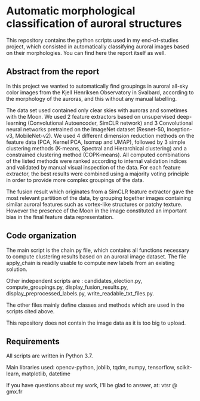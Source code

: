 # Automatic morphological classification of auroral structures

This repository contains the python scripts used in my end-of-studies project, which consisted in automatically classifying auroral images based on their morphologies. You can find here the report itself as well. 

## Abstract from the report

In this project we wanted to automatically find groupings in auroral all-sky color images from the Kjell Henriksen Observatory in Svalbard, according to the morphology of the auroras, and this without any manual labelling.  

The data set used contained only clear skies with auroras and sometimes with the Moon. We used 2 feature extractors based on unsupervised deep-learning (Convolutional Autoencoder, SimCLR network) and 3 Convolutional neural networks pretrained on the ImageNet dataset (Resnet-50, Inception-v3, MobileNet-v2). We used 4 different dimension reduction methods on the feature data (PCA, Kernel PCA, Isomap and UMAP), followed by 3 simple clustering methods (K-means, Spectral and Hierarchical clustering) and a constrained clustering method (COPK-means).  All computed combinations of the listed methods were ranked according to internal validation indices and validated by manual visual inspection of the data. For each feature extractor, the best results were combined using a majority voting principle in order to provide more complex groupings of the data.  

The fusion result which originates from a SimCLR feature extractor gave the most relevant partition of the data, by grouping together images containing similar auroral features such as vortex-like structures or patchy texture.  However the presence of the Moon in the image constituted an important bias in the final feature data representation.

## Code organization

The main script is the chain.py file, which contains all functions necessary to compute clustering results based on an auroral image dataset. The file apply_chain is readily usable to compute new labels from an existing solution.

Other independent scripts are : candidates_election.py, compute_groupings.py, display_fusion_results.py, display_preprocessed_labels.py, write_readable_txt_files.py. 

The other files mainly define classes and methods which are used in the scripts cited above.

This repository does not contain the image data as it is too big to upload.

## Requirements
All scripts are written in Python 3.7.

Main libraries used: opencv-python, joblib, tqdm, numpy, tensorflow, scikit-learn, matplotlib, datetime

If you have questions about my work, I'll be glad to answer, at: vtsr @ gmx.fr
